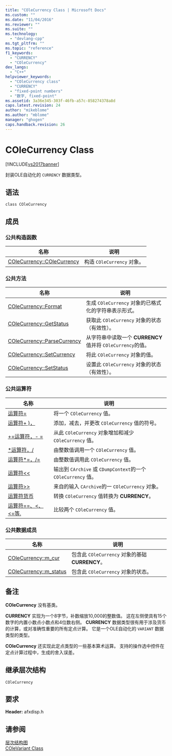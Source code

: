 ```yaml
---
title: "COleCurrency Class | Microsoft Docs"
ms.custom: ""
ms.date: "11/04/2016"
ms.reviewer: ""
ms.suite: ""
ms.technology: 
  - "devlang-cpp"
ms.tgt_pltfrm: ""
ms.topic: "reference"
f1_keywords: 
  - "CURRENCY"
  - "COleCurrency"
dev_langs: 
  - "C++"
helpviewer_keywords: 
  - "COleCurrency class"
  - "CURRENCY"
  - "fixed-point numbers"
  - "数字, fixed-point"
ms.assetid: 3a36e345-303f-46fb-a57c-858274378a8d
caps.latest.revision: 24
author: "mikeblome"
ms.author: "mblome"
manager: "ghogen"
caps.handback.revision: 26
---
```

# COleCurrency Class
[!INCLUDE[vs2017banner](../../assembler/inline/includes/vs2017banner.md)]

封装OLE自动化的 `CURRENCY` 数据类型。  
  
## 语法  
  
```  
class COleCurrency  
```  
  
## 成员  
  
### 公共构造函数  
  
|名称|说明|  
|--------|--------|  
|[COleCurrency::COleCurrency](../Topic/COleCurrency::COleCurrency.md)|构造 `COleCurrency` 对象。|  
  
### 公共方法  
  
|名称|说明|  
|--------|--------|  
|[COleCurrency::Format](../Topic/COleCurrency::Format.md)|生成 `COleCurrency` 对象的已格式化的字符串表示形式。|  
|[COleCurrency::GetStatus](../Topic/COleCurrency::GetStatus.md)|获取此 `COleCurrency` 对象的状态（有效性）。|  
|[COleCurrency::ParseCurrency](../Topic/COleCurrency::ParseCurrency.md)|从字符串中读取一个 **CURRENCY** 值并将 `COleCurrency`的值。|  
|[COleCurrency::SetCurrency](../Topic/COleCurrency::SetCurrency.md)|将此 `COleCurrency` 对象的值。|  
|[COleCurrency::SetStatus](../Topic/COleCurrency::SetStatus.md)|设置此 `COleCurrency` 对象的状态（有效性）。|  
  
### 公共运算符  
  
|名称|说明|  
|--------|--------|  
|[运算符\=](../Topic/COleCurrency::operator%20=.md)|将一个 `COleCurrency` 值。|  
|[运算符\+ \)，](../Topic/COleCurrency::operator%20+,%20-.md)|添加，减去，并更改 `COleCurrency` 值的符号。|  
|[\+\=运算符，\- \=](../Topic/COleCurrency::operator%20+=,%20-=.md)|从此 `COleCurrency` 对象增加和减少 `COleCurrency` 值。|  
|[\*运算符，\/](../Topic/COleCurrency::operator%20*,%20-.md)|由整数值调用一个 `COleCurrency` 值。|  
|[运算符\*\=，\/\=](../Topic/COleCurrency::operator%20*=,%20-=.md)|由整数值调用此 `COleCurrency` 值。|  
|[运算符\<\<](../Topic/COleCurrency::operator%20%3C%3C,%20%3E%3E.md)|输出到 `CArchive` 或 `CDumpContext`的一个 `COleCurrency` 值。|  
|[运算符\>\>](../Topic/COleCurrency::operator%20%3C%3C,%20%3E%3E.md)|来自的输入 `CArchive`的一 `COleCurrency` 对象。|  
|[运算符货币](../Topic/COleCurrency::operator%20CURRENCY.md)|转换 `COleCurrency` 值转换为 **CURRENCY**。|  
|[运算符\=\=、\<、\<\=等.](../Topic/COleCurrency%20Relational%20Operators.md)|比较两个 `COleCurrency` 值。|  
  
### 公共数据成员  
  
|名称|说明|  
|--------|--------|  
|[COleCurrency::m\_cur](../Topic/COleCurrency::m_cur.md)|包含此 `COleCurrency` 对象的基础 **CURRENCY**。|  
|[COleCurrency::m\_status](../Topic/COleCurrency::m_status.md)|包含此 `COleCurrency` 对象的状态。|  
  
## 备注  
 **COleCurrency** 没有基类。  
  
 **CURRENCY** 实现为一个8字节，补数缩放10,000的整数值。  这在左侧使具有15个数字的内置小数点小数点和4位数右侧。  **CURRENCY** 数据类型很有用于涉及货币的计算，或对准确性重要的所有定点计算。  它是一个OLE自动化的 `VARIANT` 数据类型的类型。  
  
 **COleCurrency** 还实现此定点类型的一些基本算术运算。  支持的操作选中控件在定点计算过程中，生成的舍入误差。  
  
## 继承层次结构  
 `COleCurrency`  
  
## 要求  
 **Header:** afxdisp.h  
  
## 请参阅  
 [层次结构图](../../mfc/hierarchy-chart.md)   
 [COleVariant Class](../../mfc/reference/colevariant-class.md)
